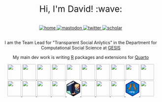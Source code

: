 <h1 style="font-weight:normal" align="center">
  &nbsp;Hi, I'm David! :wave:&nbsp;
</h1>
<br>
<div align="center">
<a href="https://mr.schochastics.net">
<img
src="https://img.icons8.com/ios-filled/512/home-page.png"
height=40 width=40 alt="home" border=0>
</a>
<a rel="me" href="https://fosstodon.org/@schochastics">
<img
src="https://img.icons8.com/external-tal-revivo-color-tal-revivo/512/external-mastodon-is-an-online-self-hosted-social-media-and-social-networking-service-logo-color-tal-revivo.png"
height=40 width=40 alt="mastodon" border=0>
</a>
<a href="https://twitter.com/schochastics">
<img
src="https://img.icons8.com/color/512/twitter.png"
height=40 width=40 alt="twitter" border=0>
</a>
<a href="https://scholar.google.com/citations?user=MFlgHdcAAAAJ&hl">
<img
src="https://img.icons8.com/color/512/google-scholar--v3.png"
height=40 width=40 alt="scholar" border=0>
</a>
</div>
<br>

<p align="center">
I am the Team Lead for "Transparent Social Anlytics" in the Department for Computational Social Science at <a href="https://gesis.org">GESIS</a>
</p>
<p align="center">
My main dev work is writing <a href="https://www.r-project.org/about.html">R</a> packages and extensions for <a href="https://quarto.org">Quarto</a>
</p>

<div align="center">
<a href="https://github.com/schochastics/graphlayouts">
<img src="https://www.mr.schochastics.net/project/graphlayouts/featured-hex.png"
width=44 height=51>
</a>
<a href="https://github.com/schochastics/netrankr">
<img src="https://www.mr.schochastics.net/project/netrankr/featured-hex.png"
width=44 height=51>
</a>
<a href="https://github.com/gesistsa/rtoot">
<img src="https://www.mr.schochastics.net/project/rtoot/featured-hex.png"
width=44 height=51>
</a>
<a href="https://github.com/schochastics/snahelper">
<img src="https://www.mr.schochastics.net/project/snahelper/featured-hex.png"
width=44 height=51>
</a>
<a href="https://github.com/schochastics/signnet">
<img src="https://www.mr.schochastics.net/project/signnet/featured-hex.png"
width=44 height=51>
</a>
<a href="https://github.com/schochastics/edgebundle">
<img src="https://www.mr.schochastics.net/project/edgebundle/featured-hex.png"
width=44 height=51>
</a>
<a href="https://github.com/schochastics/roughnet">
<img src="https://www.mr.schochastics.net/project/roughnet/featured-hex.png"
width=44 height=51>
</a>
<a href="https://github.com/schochastics/roughsf">
<img src="https://www.mr.schochastics.net/project/roughsf/featured-hex.png"
width=44 height=51>
</a>
<a href="https://github.com/schochastics/networkdata">
<img src="https://www.mr.schochastics.net/project/networkdata/featured-hex.png"
width=44 height=51>
</a>
<a href="https://github.com/schochastics/PSAWR">
<img src="https://www.mr.schochastics.net/project/PSAWR/featured-hex.png"
width=44 height=51>
</a>
<a href="https://github.com/schochastics/Rtumblr">
<img src="https://github.com/schochastics/Rtumblr/blob/main/man/figures/logo.png"
width=44 height=51>
</a>
<a href="https://github.com/schochastics/netUtils">
<img src="https://www.mr.schochastics.net/project/netUtils/featured-hex.png"
width=44 height=51>
</a>
<a href="https://github.com/schochastics/webtrackR">
<img src="https://github.com/schochastics/webtrackR/blob/main/man/figures/logo.png"
width=44 height=51>
</a>
<a href="https://github.com/schochastics/webbotparseR">
<img src="https://github.com/schochastics/webbotparseR/blob/main/man/figures/logo.png"
width=44 height=51>
</a>
<a href="https://github.com/schochastics/stabilityAI">
<img src="https://github.com/schochastics/stabilityAI/blob/main/man/figures/logo.png"
width=44 height=51>
</a>
<a href="https://github.com/schochastics/adaR">
<img src="https://github.com/schochastics/adaR/blob/main/man/figures/logo.png"
width=44 height=51>
</a>
<a href="https://github.com/schochastics/domainator">
<img src="https://github.com/schochastics/domainator/man/figures/logo.png"
width=44 height=51>
</a>
<a href="https://github.com/mbojan/rgraph6">
<img src="https://www.mr.schochastics.net/project/rgraph6/featured-hex.png"
width=44 height=51>
</a>
<a href="https://github.com/chainsawriot/rang">
<img src="https://github.com/chainsawriot/rang/raw/v0.1/man/figures/rang_logo.svg"
width=44 height=51>
</a>
<a href="https://github.com/schochastics/rokemon">
<img src="https://www.mr.schochastics.net/project/rokemon/featured-hex.png"
width=44 height=51>
</a>
</div>
<br>
<div align="center">
<!--<img src="https://github-readme-stats.vercel.app/api?username=schochastics&show_icons=true&theme=merko" alt="Davids GitHub stats">-->
</div>
